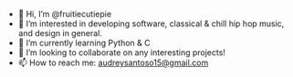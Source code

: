 - 👋 Hi, I’m @fruitiecutiepie
- 👀 I’m interested in developing software, classical & chill hip hop music, and design in general.
- 🌱 I’m currently learning Python & C
- 💞️ I’m looking to collaborate on any interesting projects!
- 📫 How to reach me: audreysantoso15@gmail.com

<!---
fruitiecutiepie/fruitiecutiepie is a ✨ special ✨ repository because its `README.md` (this file) appears on your GitHub profile.
You can click the Preview link to take a look at your changes.
--->
